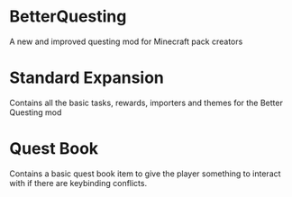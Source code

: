 BetterQuesting
============

A new and improved questing mod for Minecraft pack creators

Standard Expansion
============

Contains all the basic tasks, rewards, importers and themes for the Better Questing mod

Quest Book
============

Contains a basic quest book item to give the player something to interact with if there are keybinding conflicts.
